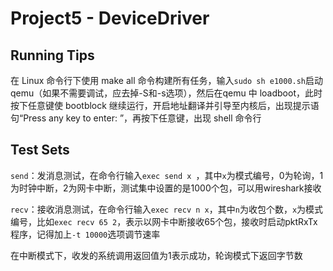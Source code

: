 # Project5 - DeviceDriver

## Running Tips

在 Linux 命令行下使用 make all 命令构建所有任务，输入`sudo sh e1000.sh`启动 qemu（如果不需要调试，应去掉-S和-s选项），然后在qemu 中 loadboot，此时按下任意键使 bootblock 继续运行，开启地址翻译并引导至内核后，出现提示语句“Press any key to enter: ”，再按下任意键，出现 shell 命令行

## Test Sets

`send`：发消息测试，在命令行输入`exec send x `，其中`x`为模式编号，0为轮询，1为时钟中断，2为网卡中断，测试集中设置的是1000个包，可以用wireshark接收

`recv`：接收消息测试，在命令行输入`exec recv n x`，其中`n`为收包个数，`x`为模式编号，比如`exec recv 65 2`，表示以网卡中断接收65个包，接收时启动pktRxTx程序，记得加上`-t 10000`选项调节速率

在中断模式下，收发的系统调用返回值为1表示成功，轮询模式下返回字节数

